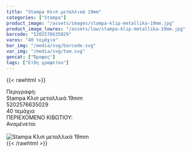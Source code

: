 ```yaml
---
title: "Stampa Κλιπ μεταλλικά 19mm"
categories: ["Stampa"]
product_image: "/assets/images/stampa-klip-metallika-19mm.jpg"
product_image_lowres: "/assets/low/stampa-klip-metallika-19mm.jpg"
barcode: "5202576635029"
varos: "40 τεμάχια"
bar_img: "/media/svg/barcode.svg"
var_img: "/media/svg/tem.svg"
gencat: ["Όροφος"]
tags: ["Είδη γραφείου"]
---
```

{{< rawhtml >}}

<div class="sload656"><div class="product"><div id="sistatika">Περιγραφή:</div><div class="alltext">Stampa Κλιπ μεταλλικά 19mm</div><div id="barcode"><div id="barimage1"></div><span id="bartext">5202576635029</span></div><div id="varos"><div id="temimg"></div><span id="varostext">40 τεμάχια</span></div><div id="kivotio">ΠΕΡΙΕΧΟΜΕΝΟ ΚΙΒΩΤΙΟΥ:<br>Αναμένεται</div><br><div class="pimg"><img alt="Stampa Κλιπ μεταλλικά 19mm" title="Stampa Κλιπ μεταλλικά 19mm" src="/assets/images/stampa-klip-metallika-19mm.jpg"></div></div></div>
{{< /rawhtml >}}


